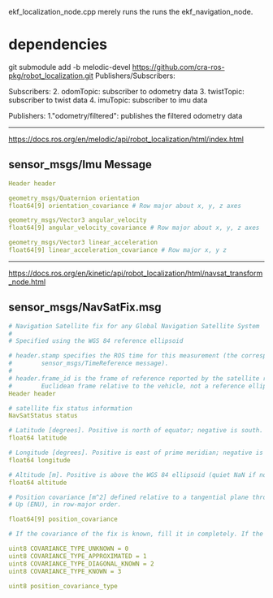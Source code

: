 ekf_localization_node.cpp merely runs the runs the ekf_navigation_node.
# dependencies
git submodule add -b melodic-devel https://github.com/cra-ros-pkg/robot_localization.git
Publishers/Subscribers:

  Subscribers:
     2. odomTopic: subscriber to odometry data
     3. twistTopic: subscriber to twist data
     4. imuTopic: subscriber to imu data

  Publishers:
     1."odometry/filtered": publishes the filtered odometry data


---
https://docs.ros.org/en/melodic/api/robot_localization/html/index.html

## sensor_msgs/Imu Message
``` yaml
Header header

geometry_msgs/Quaternion orientation
float64[9] orientation_covariance # Row major about x, y, z axes

geometry_msgs/Vector3 angular_velocity
float64[9] angular_velocity_covariance # Row major about x, y, z axes

geometry_msgs/Vector3 linear_acceleration
float64[9] linear_acceleration_covariance # Row major x, y z 
```

----
https://docs.ros.org/en/kinetic/api/robot_localization/html/navsat_transform_node.html

## sensor_msgs/NavSatFix.msg
```yaml
# Navigation Satellite fix for any Global Navigation Satellite System
#
# Specified using the WGS 84 reference ellipsoid

# header.stamp specifies the ROS time for this measurement (the corresponding satellite time may be reported using the
#        sensor_msgs/TimeReference message).
#
# header.frame_id is the frame of reference reported by the satellite receiver, usually the location of the antenna.  This is a
#        Euclidean frame relative to the vehicle, not a reference ellipsoid.
Header header

# satellite fix status information
NavSatStatus status

# Latitude [degrees]. Positive is north of equator; negative is south.
float64 latitude

# Longitude [degrees]. Positive is east of prime meridian; negative is west.
float64 longitude

# Altitude [m]. Positive is above the WGS 84 ellipsoid (quiet NaN if no altitude is available).
float64 altitude

# Position covariance [m^2] defined relative to a tangential plane through the reported position. The components are East, North, and
# Up (ENU), in row-major order.

float64[9] position_covariance

# If the covariance of the fix is known, fill it in completely. If the GPS receiver provides the variance of each measurement, put them along the diagonal. If only Dilution of Precision is available, estimate an approximate covariance from that.

uint8 COVARIANCE_TYPE_UNKNOWN = 0
uint8 COVARIANCE_TYPE_APPROXIMATED = 1
uint8 COVARIANCE_TYPE_DIAGONAL_KNOWN = 2
uint8 COVARIANCE_TYPE_KNOWN = 3

uint8 position_covariance_type
```